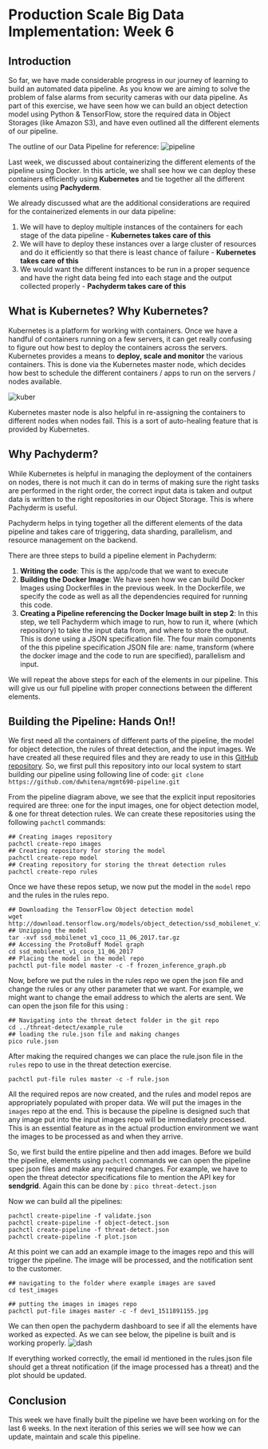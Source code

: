 # Production Scale Big Data Implementation: Week 6
## Introduction
So far, we have made considerable progress in our journey of learning to build an automated data pipeline. As you know we are aiming to solve the problem of false alarms from security cameras with our data pipeline. As part of this exercise, we have seen how we can build an object detection model using Python & TensorFlow, store the required data in Object Storages (like Amazon S3), and have even outlined all the different elements of our pipeline.

The outline of our Data Pipeline for reference:
![pipeline](https://docs.google.com/drawings/d/e/2PACX-1vQN-KSMWbQwsftzff-TP71U0L5twlKThzp0i3IWxbenakpQFLN_g6zI0DrjbfGf_R3vA2biTkA53T3t/pub?w=2417&h=992)

Last week, we discussed about containerizing the different elements of the pipeline using Docker. In this article, we shall see how we can deploy these containers efficiently using **Kubernetes** and tie together all the different elements using **Pachyderm**.

We already discussed what are the additional considerations are required for the containerized elements in our data pipeline:
1. We will have to deploy multiple instances of the containers for each stage of the data pipeline - **Kubernetes takes care of this**
2. We will have to deploy these instances over a large cluster of resources and do it efficiently so that there is least chance of failure - **Kubernetes takes care of this**
3. We would want the different instances to be run in a proper sequence and have the right data being fed into each stage and the output collected properly - **Pachyderm takes care of this**

## What is Kubernetes? Why Kubernetes?

Kubernetes is a platform for working with containers. Once we have a handful of containers running on a few servers, it can get really confusing to figure out how best to deploy the containers across the servers. Kubernetes provides a means to **deploy, scale and monitor** the various containers. This is done via the Kubernetes master node, which decides how best to schedule the different containers / apps to run on the servers / nodes available.

![kuber](http://cimage.tianjimedia.com/uploadImages/2015/210/R1XNZ9Y14CG0.jpg)

Kubernetes master node is also helpful in re-assigning the containers to different nodes when nodes fail. This is a sort of auto-healing feature that is provided by Kubernetes.

## Why Pachyderm?

While Kubernetes is helpful in managing the deployment of the containers on nodes, there is not much it can do in terms of making sure the right tasks are performed in the right order, the correct input data is taken and output data is written to the right repositories in our Object Storage. This is where Pachyderm is useful.

Pachyderm helps in tying together all the different elements of the data pipeline and takes care of triggering, data sharding, parallelism, and resource management on the backend. 

There are three steps to build a pipeline element in Pachyderm:
1. **Writing the code**:  This is the app/code that we want to execute
2. **Building the Docker Image**: We have seen how we can build Docker Images using Dockerfiles in the previous week. In the Dockerfile, we specify the code as well as all the dependencies required for running this code.
3. **Creating a Pipeline referencing the Docker Image built in step 2**: In this step, we tell Pachyderm which image to run, how to run it, where (which repository) to take the input data from, and where to store the output. This is done using a JSON specification file. The four main components of the this pipeline specification JSON file are: name, transform (where the docker image and the code to run are specified), parallelism and input.

We will repeat the above steps for each of the elements in our pipeline. This will give us our full pipeline with proper connections between the different elements.

## Building the Pipeline: Hands On!!
We first need all the containers of different parts of the pipeline, the model for object detection, the rules of threat detection, and the input images. We have created all these required files and they are ready to use in this [GitHub repository](https://github.com/dwhitena/mgmt690-pipeline.git). So, we first pull this repository into our local system to start building our pipeline using following line of code:
```git clone https://github.com/dwhitena/mgmt690-pipeline.git```

From the pipeline diagram above, we see that the explicit input repositories required are three: one for the input images, one for object detection model, & one for threat detection rules. We can create these repositories using the following ```pachctl``` commands:
```
## Creating images repository
pachctl create-repo images
## Creating repository for storing the model
pachctl create-repo model
## Creating repository for storing the threat detection rules
pachctl create-repo rules
```

Once we have these repos setup, we now put the model in the ```model``` repo and the rules in the rules repo.
```
## Downloading the TensorFlow Object detection model
wget http://download.tensorflow.org/models/object_detection/ssd_mobilenet_v1_coco_11_06_2017.tar.gz
## Unzipping the model
tar -xvf ssd_mobilenet_v1_coco_11_06_2017.tar.gz
## Accessing the ProtoBuff Model graph
cd ssd_mobilenet_v1_coco_11_06_2017
## Placing the model in the model repo
pachctl put-file model master -c -f frozen_inference_graph.pb
```

Now, before we put the rules in the rules repo we open the json file and change the rules or any other parameter that we want. For example, we might want to change the email address to which the alerts are sent. We can open the json file for this using :
```
## Navigating into the threat detect folder in the git repo
cd ../threat-detect/example_rule
## loading the rule.json file and making changes
pico rule.json
```

After making the required changes we can place the rule.json file in the ```rules``` repo to use in the threat detection exercise.
```
pachctl put-file rules master -c -f rule.json
```

All the required repos are now created, and the rules and model repos are appropriately populated with proper data. We will put the images in the ```images``` repo at the end. This is because the pipeline is designed such that any image put into the input images repo will be immediately processed. This is an essential feature as in the actual production environment we want the images to be processed as and when they arrive.

So, we first build the entire pipeline and then add images. Before we build the pipeline, elements using ```pachctl``` commands we can open the pipeline spec json files and make any required changes. For example, we have to open the threat detector specifications file to mention the API key for **sendgrid**. Again this can be done by :
```pico threat-detect.json```

Now we can build all the pipelines:
```
pachctl create-pipeline -f validate.json
pachctl create-pipeline -f object-detect.json
pachctl create-pipeline -f threat-detect.json
pachctl create-pipeline -f plot.json
```
At this point we can add an example image to the images repo and this will trigger the pipeline. The image will be processed, and the notification sent to the customer.
```
## navigating to the folder where example images are saved
cd test_images

## putting the images in images repo
pachctl put-file images master -c -f dev1_1511891155.jpg
```

We can then open the pachyderm dashboard to see if all the elements have worked as expected.
As we can see below, the pipeline is built and is working properly. 
![dash](https://imgur.com/Hfub0zJ.jpg)

If everything worked correctly, the email id mentioned in the rules.json file should get a threat notification (if the image processed has a threat) and the plot should be updated.

## Conclusion

This week we have finally built the pipeline we have been working on for the last 6 weeks. In the next iteration of this series we will see how we can update, maintain and scale this pipeline.
